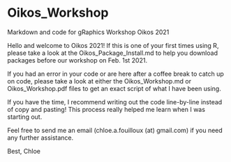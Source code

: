 # Oikos_Workshop
Markdown and code for gRaphics Workshop Oikos 2021


Hello and welcome to Oikos 2021! 
If this is one of your first times using R, please take a look at the Oikos_Package_Install.md 
to help you download packages before our workshop on Feb. 1st 2021.

If you had an error in your code or are here after a coffee break to catch up on code, please take a look
at either the Oikos_Workshop.md or Oikos_Workshop.pdf files to get an exact script of what I have been using. 

If you have the time, I recommend writing out the code line-by-line instead of copy and pasting!
This process really helped me learn when I was starting out. 

Feel free to send me an email (chloe.a.fouilloux (at) gmail.com) if you need any further assistance.

Best, 
Chloe
